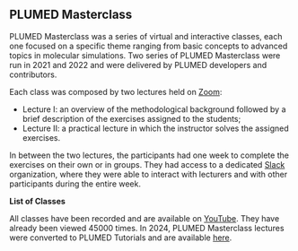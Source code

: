 PLUMED Masterclass
------------------

PLUMED Masterclass was a series of virtual and interactive classes, each one
focused on a specific theme ranging from basic concepts to advanced topics in molecular simulations.
Two series of PLUMED Masterclass were run in 2021 and 2022 and were delivered by PLUMED developers and contributors.

Each class was composed by two lectures held on [Zoom](https://zoom.us/): 
* Lecture I: an overview of the methodological background followed by a brief description of the exercises assigned to the students;
* Lecture II: a practical lecture in which the instructor solves the assigned exercises.

In between the two lectures, the participants had one week to complete the exercises on their own or in groups.
They had access to a dedicated [Slack](https://slack.com/) organization, where they were able to
interact with lecturers and with other participants during the entire week.

__List of Classes__

All classes have been recorded and are available on [YouTube](www.youtube.com/@plumedorg1402). They have already been viewed 45000 times.
In 2024, PLUMED Masterclass lectures were converted to PLUMED Tutorials and are available [here](www.plumed-tutorials.org/browse?search=masterclass).


